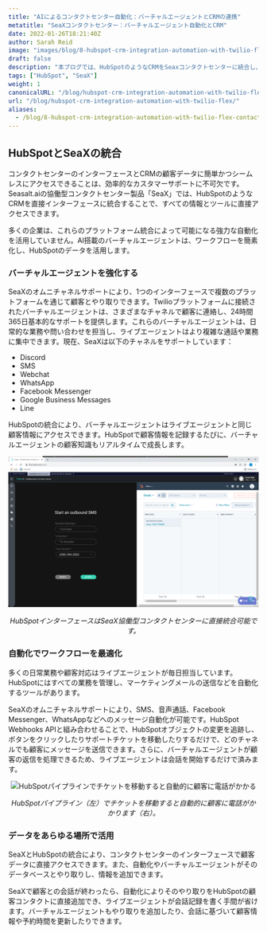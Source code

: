 ```yaml
---
title: "AIによるコンタクトセンター自動化：バーチャルエージェントとCRMの連携"
metatitle: "SeaXコンタクトセンター：バーチャルエージェント自動化とCRM"
date: 2022-01-26T18:21:40Z
author: Sarah Reid
image: "images/blog/8-hubspot-crm-integration-automation-with-twilio-flex-contact-center/flex-hubspot.png"
draft: false
description: "本ブログでは、HubSpotのようなCRMをSeaxコンタクトセンターに統合し、すべての情報とツールに直接アクセスできる方法を紹介します。"
tags: ["HubSpot", "SeaX"]
weight: 1  
canonicalURL: "/blog/hubspot-crm-integration-automation-with-twilio-flex/"
url: "/blog/hubspot-crm-integration-automation-with-twilio-flex/"
aliases: 
  - /blog/8-hubspot-crm-integration-automation-with-twilio-flex-contact-center/
---
```


## HubSpotとSeaXの統合

コンタクトセンターのインターフェースとCRMの顧客データに簡単かつシームレスにアクセスできることは、効率的なカスタマーサポートに不可欠です。Seasalt.aiの協働型コンタクトセンター製品「SeaX」では、HubSpotのようなCRMを直接インターフェースに統合することで、すべての情報とツールに直接アクセスできます。

多くの企業は、これらのプラットフォーム統合によって可能になる強力な自動化を活用していません。AI搭載のバーチャルエージェントは、ワークフローを簡素化し、HubSpotのデータを活用します。

### バーチャルエージェントを強化する

SeaXのオムニチャネルサポートにより、1つのインターフェースで複数のプラットフォームを通じて顧客とやり取りできます。Twilioプラットフォームに接続されたバーチャルエージェントは、さまざまなチャネルで顧客に連絡し、24時間365日基本的なサポートを提供します。これらのバーチャルエージェントは、日常的な業務や問い合わせを担当し、ライブエージェントはより複雑な通話や業務に集中できます。現在、SeaXは以下のチャネルをサポートしています：

- Discord
- SMS
- Webchat
- WhatsApp
- Facebook Messenger
- Google Business Messages
- Line

HubSpotの統合により、バーチャルエージェントはライブエージェントと同じ顧客情報にアクセスできます。HubSpotで顧客情報を記録するたびに、バーチャルエージェントの顧客知識もリアルタイムで成長します。

<center>
<img src="/images/blog/8-hubspot-crm-integration-automation-with-twilio-flex-contact-center/hubspot.png" alt="HubSpotインターフェースはSeasalt.aiのSeaX協働型コンタクトセンターに直接統合可能"/>

*HubSpotインターフェースはSeaX協働型コンタクトセンターに直接統合可能です。*
</center>

### 自動化でワークフローを最適化

多くの日常業務や顧客対応はライブエージェントが毎日担当しています。HubSpotにはすべての業務を管理し、マーケティングメールの送信などを自動化するツールがあります。

SeaXのオムニチャネルサポートにより、SMS、音声通話、Facebook Messenger、WhatsAppなどへのメッセージ自動化が可能です。HubSpot Webhooks APIと組み合わせることで、HubSpotオブジェクトの変更を追跡し、ボタンをクリックしたりサポートチケットを移動したりするだけで、どのチャネルでも顧客にメッセージを送信できます。さらに、バーチャルエージェントが顧客の返信を処理できるため、ライブエージェントは会話を開始するだけで済みます。

<center>
<img src="/images/blog/8-hubspot-crm-integration-automation-with-twilio-flex-contact-center/ticket-auto.gif" alt="HubSpotパイプラインでチケットを移動すると自動的に顧客に電話がかかる"/>

*HubSpotパイプライン（左）でチケットを移動すると自動的に顧客に電話がかかります（右）。*
</center>

### データをあらゆる場所で活用

SeaXとHubSpotの統合により、コンタクトセンターのインターフェースで顧客データに直接アクセスできます。また、自動化やバーチャルエージェントがそのデータベースとやり取りし、情報を追加できます。

SeaXで顧客との会話が終わったら、自動化によりそのやり取りをHubSpotの顧客コンタクトに直接追加でき、ライブエージェントが会話記録を書く手間が省けます。バーチャルエージェントもやり取りを追加したり、会話に基づいて顧客情報や予約時間を更新したりできます。
